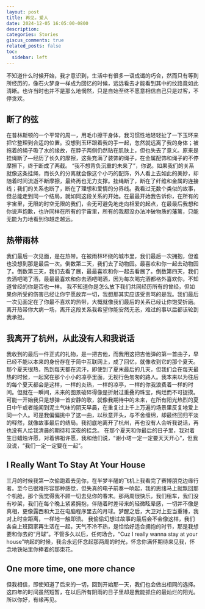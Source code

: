 ```yaml
---
layout: post
title: 再见，爱人
date: 2024-12-05 16:05:00-0800
description: 
categories: Stories
giscus_comments: true
related_posts: false
toc:
  sidebar: left
---
```

不知道什么时候开始，我才意识到，生活中有很多一语成谶的巧合，然而只有等到所经历的，像石火梦身一样成为回忆的时候，远远看去才能看到其中的纹路竟如此清晰。也许当时也并不是那么地惘然，只是自始至终不愿意相信自己只是过客，不停贪欢。

## 断了的弦

在普林斯顿的一个平常的周一，用毛巾擦干身体，我习惯性地轻轻扯了一下玉环来把它整理到合适的位置。没想到玉环跟着我的手一起，忽然就远离了我的身体；被拖着的绳子吸了水的缘故，在脖子两侧仍然贴在肌肤上，但也失去了意义。原来是挂绳断了—经历了长久的摩擦，这条充满了装饰的绳子，在金属配饰和绳子的不停摩擦下，终于断成了两截。
“我不想背负沉重的未来了”，你说。如果我们的关系就像这条挂绳，而长久的分离就会像这个小巧的配饰，外人看上去如此的美妙，却随着时间流逝不断摩擦，最终再也无力支撑。挂绳断了，断在了纤维和金属的连接线；我们的关系也断了，断在了理想和爱情的分界线。我看过无数个类似的故事，但总能走到同一个结局，就如同这段关系的开始。在最最开始我告诉你，在所有的宇宙里，无限的时空无限的我们，会无可避免地走向相爱的起点，在最最后我想和你说声抱歉，也许同样在所有的宇宙里，所有的我都没办法冲破物质的藩篱，只能无能为力地看到你越走越远。

## 热带雨林

我们最后一次见面，是在热带。在被雨林环绕的城市里，我们最后一次拥抱，但谁也没想到那是最后一次。倒数第二天，我们去了动物园。最喜欢和你一起去动物园了。倒数第三天，我们去看了展，最最喜欢和你一起去看展了。倒数第四天，我们去酒吧喝了酒，最最最喜欢和你去酒吧喝酒，因为每次喝完酒都格外喜欢你，不知道曾经的你是否也一样。
我不知道你是怎么放下我们共同经历所有的曾经，但如果你所受的伤害已经让你宁愿放弃一切，我想那其实应该受责骂的是我。我们最后一次见面定在了你最不喜欢的热带，大概就像我们最后的关系已经让你饱受折磨。离开热带你大病一场，离开这段关系我希望你能安然无恙，难过的事以后都该轮到我承担。

## 我离开了杭州，从此没有人和我说话

我收到的最后一件正式的礼物，是一把吉他，而我用这把吉他弹的第一首曲子，早已经不能以本来的身份存在于简中互联网上，成了回忆，就像收到它的那个夏天。那个夏天很热，热到每天都在流汗，即使到了夏末最后的几天，但我们会在每天最热的时候，一起窝在那个小小的凉亭里面，无视行色匆匆的路人。我本来以为往后的每个夏天都会是这样，一样的炎热，一样的凉亭，一样的你我浪费着一样的时间。但就在一瞬间，未来的图景破碎得像是折射过重叠的珠宝，绚烂而不可捉摸。
可能一开始我只是想弹一首安静的歌，就像我期待中的未来，在所有阳光热烈的夏日中午或者能闻到泥土气味的阴天早晨，在重复过上千上万遍的场景里反复地爱上同一个人。可是我偏偏挑中了这一曲，以秋意开头，与不舍缠绵，却最终回归平淡的释然，就像故事最后的结局。我彻底地离开了杭州，再也没有人会听我说话，再也没有人给我清晨的期待和深夜的挂念。
在那个夏天和你最后的日子里，我对着生日蜡烛许愿，对着佛祖许愿，我和他们说，“谢小珺一定一定要天天开心”，但我没说，“我们一定一定要在一起”。

## I Really Want To Stay At Your House

三月的时候我第一次偷跑着去见你，在半梦半醒的飞机上我看完了赛博朋克边缘行者。至今已很难形容那种感觉，但失真的电子前奏一响起，我的思绪马上就飘回那个机舱，那个我觉得我不顾一切去见你的春末。那两周很快乐，我们租车，我们没有吵架，我们在每个晚上紧紧拥抱，伴随着时差带来的轻微眩晕感，一切并不像是真相，更像露西和大卫在电脑程序里去的月球。梦醒之后，大卫对上亚当重锤，我对上时空距离，一样地一触即溃。
我偷偷幻想过故事的最后会不会像这样，我们各自上班回家再生活在一起，天气不冷不热，是恰恰好适合拥抱的时节，那是我想要和你去的“月球”。不管多久以后，任何场合，“Cuz I really wanna stay at your house”响起的时候，我会永远怀念起那两周的时光，怀念你满怀期待来见我，怀念地铁站里你捧着的那束花。

## One more time, one more chance

但我相信，即使知道了后来的一切，回到开始那一天，我们也会做出相同的选择。这四年的时间虽然短暂，在以后所有阴雨的日子里却是我能抓住的最灿烂的阳光。所以你好，有缘再见。
